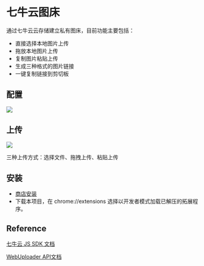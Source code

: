 # 七牛云图床

通过七牛云云存储建立私有图床，目前功能主要包括：
* 直接选择本地图片上传
* 拖放本地图片上传
* 复制图片粘贴上传
* 生成三种格式的图片链接
* 一键复制链接到剪切板

## 配置
![](http://mzzeast.shumsg.cn/FlgkICkL-2lNw8MlDpY2lyq5T38p)

## 上传
![](http://mzzeast.shumsg.cn/FjAbiKaTjbNaxTXHJoLM7s0Vj3S8)

三种上传方式：选择文件、拖拽上传、粘贴上传

## 安装
* [商店安装](https://chrome.google.com/webstore/detail/%E4%B8%83%E7%89%9B%E4%BA%91%E5%9B%BE%E5%BA%8A/fmpbbmjlniogoldpglopponaibclkjdg?utm_source=chrome-ntp-icon)
* 下载本项目，在 chrome://extensions 选择以开发者模式加载已解压的拓展程序。

## Reference
[七牛云 JS SDK 文档](https://developer.qiniu.com/kodo/sdk/1283/javascript)

[WebUploader API文档](http://fex.baidu.com/webuploader/doc/index.html)
